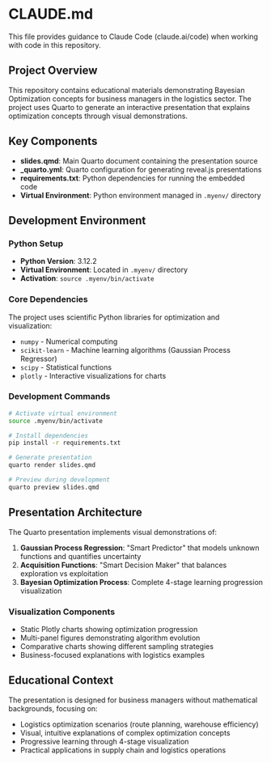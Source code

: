 # CLAUDE.md

This file provides guidance to Claude Code (claude.ai/code) when working with code in this repository.

## Project Overview

This repository contains educational materials demonstrating Bayesian Optimization concepts for business managers in the logistics sector. The project uses Quarto to generate an interactive presentation that explains optimization concepts through visual demonstrations.

## Key Components

- **slides.qmd**: Main Quarto document containing the presentation source
- **_quarto.yml**: Quarto configuration for generating reveal.js presentations
- **requirements.txt**: Python dependencies for running the embedded code
- **Virtual Environment**: Python environment managed in `.myenv/` directory

## Development Environment

### Python Setup
- **Python Version**: 3.12.2
- **Virtual Environment**: Located in `.myenv/` directory
- **Activation**: `source .myenv/bin/activate`

### Core Dependencies
The project uses scientific Python libraries for optimization and visualization:
- `numpy` - Numerical computing
- `scikit-learn` - Machine learning algorithms (Gaussian Process Regressor)
- `scipy` - Statistical functions
- `plotly` - Interactive visualizations for charts

### Development Commands
```bash
# Activate virtual environment
source .myenv/bin/activate

# Install dependencies
pip install -r requirements.txt

# Generate presentation
quarto render slides.qmd

# Preview during development
quarto preview slides.qmd
```

## Presentation Architecture

The Quarto presentation implements visual demonstrations of:

1. **Gaussian Process Regression**: "Smart Predictor" that models unknown functions and quantifies uncertainty
2. **Acquisition Functions**: "Smart Decision Maker" that balances exploration vs exploitation
3. **Bayesian Optimization Process**: Complete 4-stage learning progression visualization

### Visualization Components
- Static Plotly charts showing optimization progression
- Multi-panel figures demonstrating algorithm evolution
- Comparative charts showing different sampling strategies
- Business-focused explanations with logistics examples

## Educational Context

The presentation is designed for business managers without mathematical backgrounds, focusing on:
- Logistics optimization scenarios (route planning, warehouse efficiency)
- Visual, intuitive explanations of complex optimization concepts
- Progressive learning through 4-stage visualization
- Practical applications in supply chain and logistics operations